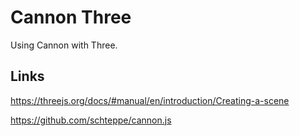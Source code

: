 # Cannon Three

Using Cannon with Three.

## Links

https://threejs.org/docs/#manual/en/introduction/Creating-a-scene

https://github.com/schteppe/cannon.js
